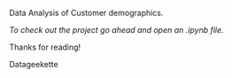 Data Analysis of Customer demographics.

*To check out the project go ahead and open an .ipynb file.*

Thanks for reading!

Datageekette
